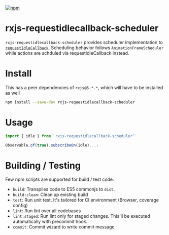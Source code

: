 [![npm](https://img.shields.io/npm/v/rxjs-requestidlecallback-scheduler.svg)](https://www.npmjs.com/package/rxjs-requestidlecallback-scheduler)

# rxjs-requestidlecallback-scheduler

`rxjs-requestidlecallback-scheduler` provides scheduler implementation to [`requestIdleCallback`](https://developer.mozilla.org/en/docs/Web/API/Window/requestIdleCallback). Scheduling behavior follows `AnimationFrameScheduler` while actions are schduled via requestIdleCallback instead.

# Install

This has a peer dependencies of `rxjs@5.*.*`, which will have to be installed as well

```sh
npm install --save-dev rxjs-requestidlecallback-scheduler
```

# Usage

```js
import { idle } from `rxjs-requestidlecallback-scheduler`

Observable.of(true).subscribeOn(idle)...;
```

# Building / Testing

Few npm scripts are supported for build / test code.

- `build`: Transpiles code to ES5 commonjs to `dist`.
- `build:clean`: Clean up existing build
- `test`: Run unit test. It's tailored for CI environment (Browser, coverage config)
- `lint`: Run lint over all codebases
- `lint:staged`: Run lint only for staged changes. This'll be executed automatically with precommit hook.
- `commit`: Commit wizard to write commit message